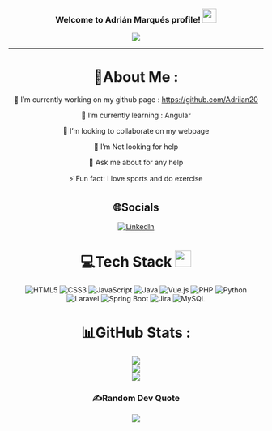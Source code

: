 <h3 align="center">
  Welcome to Adrián Marqués profile!
  <img src="https://media.giphy.com/media/hvRJCLFzcasrR4ia7z/giphy.gif" width="28">
</h3>
<p align="center">
  <a href="https://github.com/Adriian20/Adriian20">
  <img src="https://readme-typing-svg.herokuapp.com?color=%2336BCF7&center=true&vCenter=true&lines=Hi+%2C+welcome+to+my+Github+page;I+am+CodeWhiteWeb;I+am+a+High+school+student;Web+Dev;Game+Dev;Bot+Dev;Crypto+Lover+%3C3">
  </a>
</p>

---

<div align="center">
  
# 💫About Me :
🔭 I’m currently working on my github page : https://github.com/Adriian20
  
🌱 I’m currently learning : Angular

👯 I’m looking to collaborate on my webpage

🤔 I’m Not looking for help

💬 Ask me about for any help

⚡ Fun fact: I love sports and do exercise

## 🌐Socials

[![LinkedIn](https://img.shields.io/badge/LinkedIn-0077B5?logo=linkedin&logoColor=white)](https://www.linkedin.com/in/adrian-marques/)

# 💻Tech Stack <img src = "https://media2.giphy.com/media/QssGEmpkyEOhBCb7e1/giphy.gif?cid=ecf05e47a0n3gi1bfqntqmob8g9aid1oyj2wr3ds3mg700bl&rid=giphy.gif" width = 32px>

![HTML5](https://img.shields.io/badge/html5-%23E34F26.svg?style=for-the-badge&logo=html5&logoColor=white)
![CSS3](https://img.shields.io/badge/css3-%231572B6.svg?style=for-the-badge&logo=css3&logoColor=white)
![JavaScript](https://img.shields.io/badge/javascript-%23323330.svg?style=for-the-badge&logo=javascript&logoColor=%23F7DF1E)
![Java](https://img.shields.io/badge/java-%23ED8B00.svg?style=for-the-badge&logo=java&logoColor=white)
![Vue.js](https://img.shields.io/badge/vuejs-%2335495e.svg?style=for-the-badge&logo=vue.js&logoColor=%234FC08D)
![PHP](https://img.shields.io/badge/php-%23777BB4.svg?style=for-the-badge&logo=php&logoColor=white)
![Python](https://img.shields.io/badge/python-%233776AB.svg?style=for-the-badge&logo=python&logoColor=white)
![Laravel](https://img.shields.io/badge/laravel-%23FF2D20.svg?style=for-the-badge&logo=laravel&logoColor=white)
![Spring Boot](https://img.shields.io/badge/springboot-%236DB33F.svg?style=for-the-badge&logo=springboot&logoColor=white)
![Jira](https://img.shields.io/badge/jira-%230052CC.svg?style=for-the-badge&logo=jira&logoColor=white)
![MySQL](https://img.shields.io/badge/mysql-%2300f.svg?style=for-the-badge&logo=mysql&logoColor=white)

# 📊GitHub Stats :

![](https://github-readme-stats.vercel.app/api?username=Adriian20&theme=radical&hide_border=false&include_all_commits=false&count_private=false)<br/>
![](https://github-readme-streak-stats.herokuapp.com/?user=Adriian20&theme=radical&hide_border=false)<br/>
![](https://github-readme-stats.vercel.app/api/top-langs/?username=Adriian20&theme=radical&hide_border=false&include_all_commits=false&count_private=false&layout=compact)


### ✍️Random Dev Quote

![](https://quotes-github-readme.vercel.app/api?type=horizontal&theme=merko)

</div>
